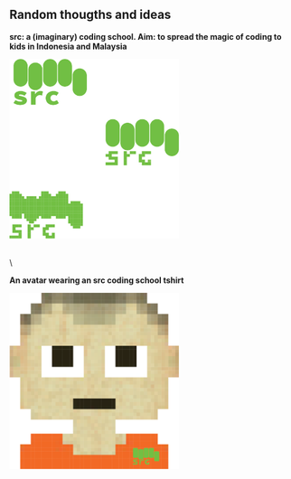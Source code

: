 ## Random thougths and ideas

**src: a (imaginary) coding school. Aim: to spread the magic of coding to kids in Indonesia and Malaysia** 


<img src="src_mult.png" alt="drawing" width="300px"/>

\
\

**An avatar wearing an src coding school tshirt** 

<img src="avatar.png" alt="drawing" width="300px"/>
